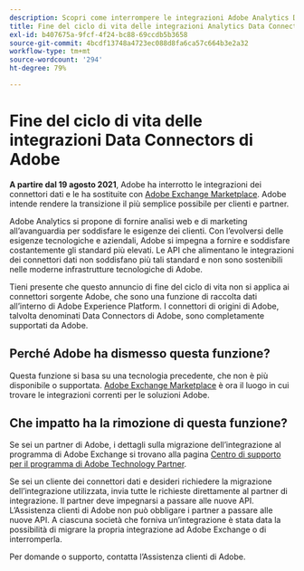 ```yaml
---
description: Scopri come interrompere le integrazioni Adobe Analytics Data Connectors.
title: Fine del ciclo di vita delle integrazioni Analytics Data Connectors
exl-id: b407675a-9fcf-4f24-bc88-69ccdb5b3658
source-git-commit: 4bcdf13748a4723ec088d8fa6ca57c664b3e2a32
workflow-type: tm+mt
source-wordcount: '294'
ht-degree: 79%

---
```


# Fine del ciclo di vita delle integrazioni Data Connectors di Adobe

**A partire dal 19 agosto 2021**, Adobe ha interrotto le integrazioni dei connettori dati e le ha sostituite con [Adobe Exchange Marketplace](https://exchange.adobe.com/experiencecloud.analytics.html#product). Adobe intende rendere la transizione il più semplice possibile per clienti e partner.

Adobe Analytics si propone di fornire analisi web e di marketing all’avanguardia per soddisfare le esigenze dei clienti. Con l’evolversi delle esigenze tecnologiche e aziendali, Adobe si impegna a fornire e soddisfare costantemente gli standard più elevati. Le API che alimentano le integrazioni dei connettori dati non soddisfano più tali standard e non sono sostenibili nelle moderne infrastrutture tecnologiche di Adobe.

Tieni presente che questo annuncio di fine del ciclo di vita non si applica ai connettori sorgente Adobe, che sono una funzione di raccolta dati all’interno di Adobe Experience Platform. I connettori di origini di Adobe, talvolta denominati Data Connectors di Adobe, sono completamente supportati da Adobe.

## Perché Adobe ha dismesso questa funzione?

Questa funzione si basa su una tecnologia precedente, che non è più disponibile o supportata. [Adobe Exchange Marketplace](https://exchange.adobe.com/experiencecloud.analytics.html#product) è ora il luogo in cui trovare le integrazioni correnti per le soluzioni Adobe.

## Che impatto ha la rimozione di questa funzione?

Se sei un partner di Adobe, i dettagli sulla migrazione dell’integrazione al programma di Adobe Exchange si trovano alla pagina [Centro di supporto per il programma di Adobe Technology Partner](https://adobeexchangeec.zendesk.com/hc/en-us/articles/360003867071-Adobe-Analytics-Integration-Tools).

Se sei un cliente dei connettori dati e desideri richiedere la migrazione dell’integrazione utilizzata, invia tutte le richieste direttamente al partner di integrazione. Il partner deve impegnarsi a passare alle nuove API. L’Assistenza clienti di Adobe non può obbligare i partner a passare alle nuove API. A ciascuna società che forniva un’integrazione è stata data la possibilità di migrare la propria integrazione ad Adobe Exchange o di interromperla.

Per domande o supporto, contatta l’Assistenza clienti di Adobe.

